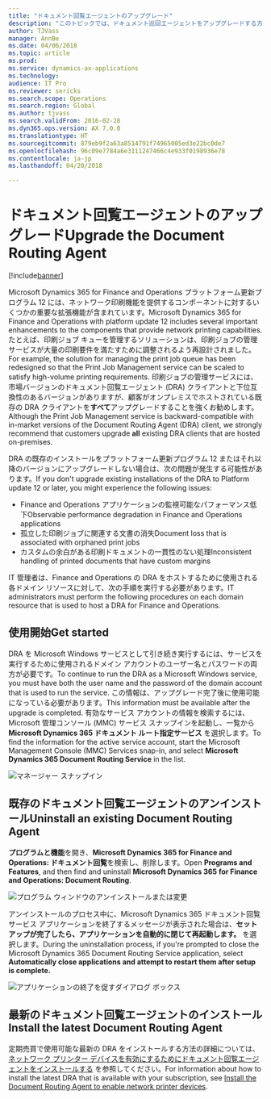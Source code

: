 ```yaml
---
title: "ドキュメント回覧エージェントのアップグレード"
description: "このトピックでは、ドキュメント巡回エージェントをアップグレードする方法について説明します。"
author: TJVass
manager: AnnBe
ms.date: 04/06/2018
ms.topic: article
ms.prod: 
ms.service: dynamics-ax-applications
ms.technology: 
audience: IT Pro
ms.reviewer: sericks
ms.search.scope: Operations
ms.search.region: Global
ms.author: tjvass
ms.search.validFrom: 2016-02-28
ms.dyn365.ops.version: AX 7.0.0
ms.translationtype: HT
ms.sourcegitcommit: 879eb9f2a63a8514791f74965005ed3e22bc0de7
ms.openlocfilehash: 96c09e7784a6e3111247466c4e933f0198936e78
ms.contentlocale: ja-jp
ms.lasthandoff: 04/20/2018

---
```


# <a name="upgrade-the-document-routing-agent"></a><span data-ttu-id="7f2ef-103">ドキュメント回覧エージェントのアップグレード</span><span class="sxs-lookup"><span data-stu-id="7f2ef-103">Upgrade the Document Routing Agent</span></span>

[!include[banner](../includes/banner.md)]

<span data-ttu-id="7f2ef-104">Microsoft Dynamics 365 for Finance and Operations プラットフォーム更新プログラム 12 には、ネットワーク印刷機能を提供するコンポーネントに対するいくつかの重要な拡張機能が含まれています。</span><span class="sxs-lookup"><span data-stu-id="7f2ef-104">Microsoft Dynamics 365 for Finance and Operations with platform update 12 includes several important enhancements to the components that provide network printing capabilities.</span></span> <span data-ttu-id="7f2ef-105">たとえば、印刷ジョブ キューを管理するソリューションは、印刷ジョブの管理サービスが大量の印刷要件を満たすために調整されるよう再設計されました。</span><span class="sxs-lookup"><span data-stu-id="7f2ef-105">For example, the solution for managing the print job queue has been redesigned so that the Print Job Management service can be scaled to satisfy high-volume printing requirements.</span></span> <span data-ttu-id="7f2ef-106">印刷ジョブの管理サービスには、市場バージョンのドキュメント回覧エージェント (DRA) クライアントと下位互換性のあるバージョンがありますが、顧客がオンプレミスでホストされている既存の DRA クライアントを**すべて**アップグレードすることを強くお勧めします。</span><span class="sxs-lookup"><span data-stu-id="7f2ef-106">Although the Print Job Management service is backward-compatible with in-market versions of the Document Routing Agent (DRA) client, we strongly recommend that customers upgrade **all** existing DRA clients that are hosted on-premises.</span></span>

<span data-ttu-id="7f2ef-107">DRA の既存のインストールをプラットフォーム更新プログラム 12 またはそれ以降のバージョンにアップグレードしない場合は、次の問題が発生する可能性があります。</span><span class="sxs-lookup"><span data-stu-id="7f2ef-107">If you don't upgrade existing installations of the DRA to Platform update 12 or later, you might experience the following issues:</span></span>

- <span data-ttu-id="7f2ef-108">Finance and Operations アプリケーションの監視可能なパフォーマンス低下</span><span class="sxs-lookup"><span data-stu-id="7f2ef-108">Observable performance degradation in Finance and Operations applications</span></span>
- <span data-ttu-id="7f2ef-109">孤立した印刷ジョブに関連する文書の消失</span><span class="sxs-lookup"><span data-stu-id="7f2ef-109">Document loss that is associated with orphaned print jobs</span></span>
- <span data-ttu-id="7f2ef-110">カスタムの余白がある印刷ドキュメントの一貫性のない処理</span><span class="sxs-lookup"><span data-stu-id="7f2ef-110">Inconsistent handling of printed documents that have custom margins</span></span>

<span data-ttu-id="7f2ef-111">IT 管理者は、Finance and Operations の DRA をホストするために使用される各ドメイン リソースに対して、次の手順を実行する必要があります。</span><span class="sxs-lookup"><span data-stu-id="7f2ef-111">IT administrators must perform the following procedures on each domain resource that is used to host a DRA for Finance and Operations.</span></span>

## <a name="get-started"></a><span data-ttu-id="7f2ef-112">使用開始</span><span class="sxs-lookup"><span data-stu-id="7f2ef-112">Get started</span></span>
<span data-ttu-id="7f2ef-113">DRA を Microsoft Windows サービスとして引き続き実行するには、サービスを実行するために使用されるドメイン アカウントのユーザー名とパスワードの両方が必要です。</span><span class="sxs-lookup"><span data-stu-id="7f2ef-113">To continue to run the DRA as a Microsoft Windows service, you must have both the user name and the password of the domain account that is used to run the service.</span></span> <span data-ttu-id="7f2ef-114">この情報は、アップグレード完了後に使用可能になっている必要があります。</span><span class="sxs-lookup"><span data-stu-id="7f2ef-114">This information must be available after the upgrade is completed.</span></span> <span data-ttu-id="7f2ef-115">有効なサービス アカウントの情報を検索するには、Microsoft 管理コンソール (MMC) サービス スナップインを起動し、一覧から **Microsoft Dynamics 365 ドキュメント ルート指定サービス** を選択します。</span><span class="sxs-lookup"><span data-stu-id="7f2ef-115">To find the information for the active service account, start the Microsoft Management Console (MMC) Services snap-in, and select **Microsoft Dynamics 365 Document Routing Service** in the list.</span></span>

![マネージャー スナップイン](media/Services_dialog.png)

## <a name="uninstall-an-existing-document-routing-agent"></a><span data-ttu-id="7f2ef-117">既存のドキュメント回覧エージェントのアンインストール</span><span class="sxs-lookup"><span data-stu-id="7f2ef-117">Uninstall an existing Document Routing Agent</span></span>
<span data-ttu-id="7f2ef-118">**プログラムと機能**を開き、**Microsoft Dynamics 365 for Finance and Operations: ドキュメント回覧**を検索し、削除します。</span><span class="sxs-lookup"><span data-stu-id="7f2ef-118">Open **Programs and Features**, and then find and uninstall **Microsoft Dynamics 365 for Finance and Operations: Document Routing**.</span></span>

![プログラム ウィンドウのアンインストールまたは変更](media/Programs_and_Features_dialog.png)

<span data-ttu-id="7f2ef-120">アンインストールのプロセス中に、Microsoft Dynamics 365 ドキュメント回覧サービス アプリケーションを終了するメッセージが表示された場合は、**セットアップが完了したら、アプリケーションを自動的に閉じて再起動します。** を選択します。</span><span class="sxs-lookup"><span data-stu-id="7f2ef-120">During the uninstallation process, if you're prompted to close the Microsoft Dynamics 365 Document Routing Service application, select **Automatically close applications and attempt to restart them after setup is complete.**</span></span>

![アプリケーションの終了を促すダイアログ ボックス](media/Uninstall_DRA_services.png)

## <a name="install-the-latest-document-routing-agent"></a><span data-ttu-id="7f2ef-122">最新のドキュメント回覧エージェントのインストール</span><span class="sxs-lookup"><span data-stu-id="7f2ef-122">Install the latest Document Routing Agent</span></span>
<span data-ttu-id="7f2ef-123">定期売買で使用可能な最新の DRA をインストールする方法の詳細については、[ネットワーク プリンター デバイスを有効にするためにドキュメント回覧エージェントをインストールする](install-document-routing-agent.md) を参照してください。</span><span class="sxs-lookup"><span data-stu-id="7f2ef-123">For information about how to install the latest DRA that is available with your subscription, see [Install the Document Routing Agent to enable network printer devices](install-document-routing-agent.md).</span></span>

